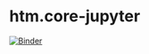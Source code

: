# htm.core-jupyter

[![Binder](https://mybinder.org/badge.svg)](https://mybinder.org/v2/gh/indy-3rdman/htm.core-jupyter/master)
